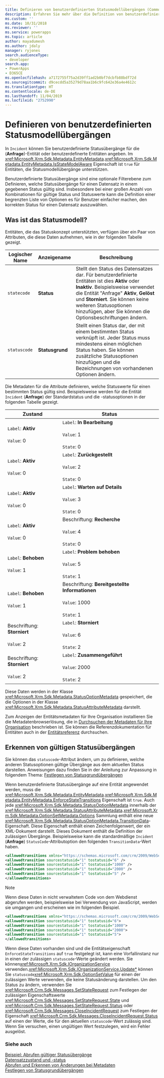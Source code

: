 ```yaml
---
title: Definieren von benutzerdefinierten Statusmodellübergängen (Common Data Service) | Microsoft-Dokumentation
description: Erfahren Sie mehr über die Definition von benutzerdefinierten Statusmodellübergängen für die Vorfall (Anfrage)-Entität oder benutzerdefinierte Entitäten.
ms.custom: ''
ms.date: 10/31/2018
ms.reviewer: ''
ms.service: powerapps
ms.topic: article
author: mayadumesh
ms.author: jdaly
manager: ryjones
search.audienceType:
- developer
search.app:
- PowerApps
- D365CE
ms.openlocfilehash: a7172755f75a2d39ff1ad2b0bf7dcbfb88bdf72d
ms.sourcegitcommit: d9cecdd5a35279d78aa1b6c9fc642e36a4e4612c
ms.translationtype: HT
ms.contentlocale: de-DE
ms.lasthandoff: 11/04/2019
ms.locfileid: "2752990"
---
```

# <a name="define-custom-state-model-transitions"></a>Definieren von benutzerdefinierten Statusmodellübergängen

In `Incident` können Sie benutzerdefinierte Statusübergänge für die (**Anfrage**)-Entität oder benutzerdefinerte Entitäten angeben. Im <xref:Microsoft.Xrm.Sdk.Metadata.EntityMetadata>.<xref:Microsoft.Xrm.Sdk.Metadata.EntityMetadata.IsStateModelAware> Eigenschaft ist `true` für Entitäten, die Statusmodellübergänge unterstützen.  
  
 Benutzerdefinierte Statusübergänge sind eine optionale Filterebene zum Definieren, welche Statusübergänge für einen Datensatz in einem gegebenen Status gültig sind. Insbesondere bei einer großen Anzahl von Kombinationen für gültige Status und Statuswerte kann die Definition einer begrenzten Liste von Optionen es für Benutzer einfacher machen, den korrekten Status für einen Datensatz auszuwählen.  

<a name="BKMK_StateModel"></a>
   
## <a name="what-is-the-state-model"></a>Was ist das Statusmodell?  
 Entitäten, die das Statuskonzept unterstützten, verfügen über ein Paar von Attributen, die diese Daten aufnehmen, wie in der folgenden Tabelle gezeigt.  
  
|Logischer Name|Anzeigename|Beschreibung|  
|------------------|------------------|-----------------|  
|`statecode`|**Status**|Stellt den Status des Datensatzes dar. Für benutzerdefinierte Entitäten ist dies **Aktiv** oder **Inaktiv**. Beispielsweise verwendet die Entität "Anfrage" **Aktiv**, **Gelöst** und **Storniert**. Sie können keine weiteren Statusoptionen hinzufügen, aber Sie können die Optionsbeschriftungen ändern.|  
|`statuscode`|**Statusgrund**|Stellt einen Status dar, der mit einem bestimmten Status verknüpft ist. Jeder Status muss mindestens einen möglichen Status haben. Sie können zusätzliche Statusoptionen hinzufügen und die Bezeichnungen von vorhandenen Optionen ändern.|  
  
 Die Metadaten für die Attribute definieren, welche Statuswerte für einen bestimmten Status gültig sind. Beispielsweise werden für die Entität `Incident` (**Anfrage**) der Standardstatus und die -statusoptionen in der folgenden Tabelle gezeigt.  
  
|Zustand|Status|  
|-----------|------------|  
|`Label`: **Aktiv**<br /><br /> `Value`: 0|`Label`: **In Bearbeitung**<br /><br /> `Value`: 1<br /><br /> `State`: 0|  
|`Label`: **Aktiv**<br /><br /> `Value`: 0|`Label`: **Zurückgestellt**<br /><br /> `Value`: 2<br /><br /> `State`: 0|  
|`Label`: **Aktiv**<br /><br /> `Value`: 0|`Label`: **Warten auf Details**<br /><br /> `Value`: 3<br /><br /> `State`: 0|  
|`Label`: **Aktiv**<br /><br /> `Value`: 0|Beschriftung: **Recherche**<br /><br /> `Value`: 4<br /><br /> `State`: 0|  
|`Label`: **Behoben**<br /><br /> `Value`: 1|`Label`: **Problem behoben**<br /><br /> `Value`: 5<br /><br /> `State`: 1|  
|`Label`: **Behoben**<br /><br /> `Value`: 1|Beschriftung: **Bereitgestellte Informationen**<br /><br /> `Value`: 1000<br /><br /> `State`: 1|  
|Beschriftung: **Storniert**<br /><br /> `Value`: 2|`Label`: **Storniert**<br /><br /> `Value`: 6<br /><br /> `State`: 2|  
|Beschriftung: **Storniert**<br /><br /> `Value`: 2|`Label`: **Zusammengeführt**<br /><br /> `Value`: 2000<br /><br /> `State`: 2|  
  
 Diese Daten werden in der Klasse <xref:Microsoft.Xrm.Sdk.Metadata.StatusOptionMetadata> gespeichert, die die Optionen in der Klasse <xref:Microsoft.Xrm.Sdk.Metadata.StatusAttributeMetadata> darstellt.  
  
Zum Anzeigen der Entitätsmetadaten für Ihre Organisation installieren Sie die Metadatenbrowserlösung, die in [Durchsuchen der Metadaten für Ihre Organisation](browse-your-metadata.md) beschrieben ist. Sie können die Referenzdokumentation für Entitäten auch in der [Entitätsreferenz](/reference/about-entity-reference.md) durchsuchen.
  
<a name="BKMK_DetectValidStatusTransitions"></a>   

## <a name="detect-valid-status-transitions"></a>Erkennen von gültigen Statusübergängen  
 Sie können das `statuscode`-Attribut ändern, um zu definieren, welche anderen Statusoptionen gültige Übergänge aus dem aktuellen Status darstellen. Anweisungen dazu finden Sie in der Anleitung zur Anpassung in folgendem Thema: [Festlegen von Statusgrundübergängen](https://go.microsoft.com/fwlink/p/?LinkId=393657)  
  
 Wenn benutzerdefinierte Statusübergänge auf eine Entität angewendet werden, muss die <xref:Microsoft.Xrm.Sdk.Metadata.EntityMetadata>.<xref:Microsoft.Xrm.Sdk.Metadata.EntityMetadata.EnforceStateTransitions> Eigenschaft ist `true`. Auch jede <xref:Microsoft.Xrm.Sdk.Metadata.StatusOptionMetadata> innerhalb der <xref:Microsoft.Xrm.Sdk.Metadata.StatusAttributeMetadata>.<xref:Microsoft.Xrm.Sdk.Metadata.OptionSetMetadata.Options> Sammlung enthält eine neue <xref:Microsoft.Xrm.Sdk.Metadata.StatusOptionMetadata.TransitionData>-Eigenschaft. Diese Eigenschaft enthält einen Zeichenfolgenwert, der ein XML-Dokument darstellt. Dieses Dokument enthält die Definition der zulässigen Übergänge. Beispielsweise kann die standardmäßige `Incident` (**Anfrage**) `StatusCode`-Attributoption den folgenden `TransitionData`-Wert haben.  
  
```xml  
<allowedtransitions xmlns="https://schemas.microsoft.com/crm/2009/WebServices">  
<allowedtransition sourcestatusid="1" tostatusid="6" />  
<allowedtransition sourcestatusid="1" tostatusid="1000" />   
<allowedtransition sourcestatusid="1" tostatusid="2000" />  
<allowedtransition sourcestatusid="1" tostatusid="5" />  
</allowedtransitions>  
```  
  
> [!NOTE]
>  Wenn diese Daten in nicht verwaltetem Code von dem Webdienst abgerufen werden, beispielsweise bei Verwendung von JavaScript, werden sie umgangen und erscheinen wie im folgenden Beispiel.  
  
```xml  
<allowedtransitions xmlns="https://schemas.microsoft.com/crm/2009/WebServices">  
<allowedtransition sourcestatusid="1" tostatusid="6">  
<allowedtransition sourcestatusid="1" tostatusid="1000">  
<allowedtransition sourcestatusid="1" tostatusid="2000">  
<allowedtransition sourcestatusid="1" tostatusid="5">  
</allowedtransitions>  
```  
  
 Wenn diese Daten vorhanden sind und die Entitätseigenschaft `EnforceStateTransitions` auf `true` festgelegt ist, kann eine Vorfallinstanz nur in einen der zulässigen `statuscode`-Werte geändert werden. Sie können<xref:Microsoft.Xrm.Sdk.IOrganizationService> verwenden.<xref:Microsoft.Xrm.Sdk.IOrganizationService.Update*> können Sie `statuscode`<xref:Microsoft.Xrm.Sdk.OptionSetValue> für einen der zulässigen Werte verwenden, die keine Statusänderung darstellen. Um den Status zu ändern, verwenden Sie <xref:Microsoft.Crm.Sdk.Messages.SetStateRequest> zum Festlegen der zulässigen Eigenschaftswerte <xref:Microsoft.Crm.Sdk.Messages.SetStateRequest.State> und <xref:Microsoft.Crm.Sdk.Messages.SetStateRequest.Status> oder <xref:Microsoft.Crm.Sdk.Messages.CloseIncidentRequest> zum Festlegen der Eigenschaft <xref:Microsoft.Crm.Sdk.Messages.CloseIncidentRequest.Status> auf einen der Werte, die für den aktuellen `statuscode`-Wert zulässig sind. Wenn Sie versuchen, einen ungültigen Wert festzulegen, wird ein Fehler ausgelöst.  
  
### <a name="see-also"></a>Siehe auch  
 [Beispiel: Abrufen gültiger Statusübergänge](org-service/samples/retrieve-valid-status-transitions.md)   
 [Datensatzzustand und -status](/dynamics365/customer-engagement/developer/introduction-entities#bkmk_RecordStateandStatus)   
 [Abrufen und Erkennen von Änderungen bei Metadaten](/dynamics365/customer-engagement/developer/retrieve-detect-changes-metadata)   
 [Festlegen von Statusgrundübergängen](https://go.microsoft.com/fwlink/p/?LinkId=393657)
